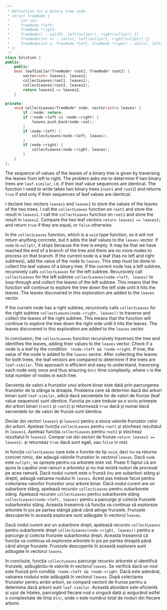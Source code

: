 ```cpp
/**
 * Definition for a binary tree node.
 * struct TreeNode {
 *     int val;
 *     TreeNode *left;
 *     TreeNode *right;
 *     TreeNode() : val(0), left(nullptr), right(nullptr) {}
 *     TreeNode(int x) : val(x), left(nullptr), right(nullptr) {}
 *     TreeNode(int x, TreeNode *left, TreeNode *right) : val(x), left(left), right(right) {}
 * };
 */
class Solution {
public:
    public:
    bool leafSimilar(TreeNode* root1, TreeNode* root2) {
        vector<int> leaves1, leaves2;
        collectLeaves(root1, leaves1);
        collectLeaves(root2, leaves2);
        return leaves1 == leaves2;
    }

private:
    void collectLeaves(TreeNode* node, vector<int>& leaves) {
        if (!node) return;
        if (!node->left && !node->right) {
            leaves.push_back(node->val);
        }
        if (node->left) {
            collectLeaves(node->left, leaves);
        }
        if (node->right) {
            collectLeaves(node->right, leaves);
        }
    }
};

```
The sequence of values of the leaves of a binary tree is given by traversing the leaves from left to right.
The problem asks me to determine if two binary trees are `leaf-similar`, i.e. if their leaf value sequences are identical.
The function I need to write takes two binary trees (`root1` and `root2`) and returns `true` if and only if their sequences of leaf values are identical.

I declare two vectors `leaves1` and `leaves2` to store the values of the leaves of the two trees.
I call the `collectLeaves` function on `root1` and store the result in `leaves1`.
I call the `collectLeaves` function on `root2` and store the result in `leaves2`.
Compare the two leaf vectors `return leaves1 == leaves2;` and return `true` if they are equal, or `false` otherwise.

In the `collectLeaves` function, which is a `void` type function, so it will not return anything concrete, but it adds the leaf values to the `leaves` vector.
If `node` is `nullptr`, it stops because the tree is empty. It may be that we have reached the end of a branch of the tree and there are no more nodes to process on that branch.
If the current node is a leaf (has no left and right subtrees), add the value of the node to `leaves`. This step must be done to collect the leaf values of a binary tree.
If the current node has a left subtree, recursively calls `collectLeaves` for the left subtree.
Recursively call `collectLeaves` for the left subtree `collectLeaves(node->left, leaves)` to loop through and collect the leaves of the left subtree.
This means that the function will continue to explore the tree down the left side until it hits the leaves.
The leaves discovered in this exploration are added to the `leaves` vector.

If the current node has a right subtree, recursively calls `collectLeaves` for the right subtree `collectLeaves(node->right, leaves))` to traverse and collect the leaves of the right subtree.
This means that the function will continue to explore the tree down the right side until it hits the leaves.
The leaves discovered in this exploration are added to the `leaves` vector.

In conclusion, the `collectLeaves` function recursively traverses the tree and identifies the leaves, adding their values to the `leaves` vector.
Check if a node is a leaf by the condition ` !node->left && !node->right`. If true, the value of the node is added to the `leaves` vector.
After collecting the leaves for both trees, the leaf vectors are compared to determine if the trees are `leaf-similar`.
This approach is efficient and easy to understand, traversing each node only once and thus ensuring `O(n)` time complexity, where `n` is the total number of nodes in each tree.



Secvența de valori a frunzelor unui arbore binar este dată prin parcurgerea frunzelor de la stânga la dreapta.
Problema cere să determin dacă doi arbori binari sunt `leaf-similar`, adică dacă secvențele lor de valori de frunze (leaf value sequence) sunt identice.
Functia pe care trebuie sa o scriu primește doi arbori binari (`root1` și `root2`) și returnează `true` dacă și numai dacă secvențele lor de valori de frunze sunt identice.

Declar doi vectori `leaves1` și `leaves2` pentru a stoca valorile frunzelor celor doi arbori.
Apeleaz funcția `collectLeaves` pentru `root1` și stocheaz rezultatul în `leaves1`.
Apeleaz funcția `collectLeaves` pentru `root2` și stocheaz rezultatul în `leaves2`.
Compar cei doi vectori de frunze `return leaves1 == leaves2;` și returneaz `true` dacă sunt egali, sau `false` in rest.

In funcția `collectLeaves` care este o functie de tip `void`, deci nu va returna concret nimic, dar adaugă valorile frunzelor în vectorul `leaves`.
Dacă `node` este `nullptr`, se oprește pentru ca arborele este vid. Poate fi faptul că am ajuns la capătul unei ramuri a arborelui și nu mai există noduri de procesat pe acea ramură.
Dacă nodul curent este o frunză (nu are subarbori stâng și drept), adaugă valoarea nodului în `leaves`.  Acest pas trebuie facut pentru colectarea valorilor frunzelor unui arbore binar.
Dacă nodul curent are un subarbore stâng, apelează recursiv `collectLeaves` pentru subarborele stâng.
Apelează recursiv `collectLeaves` pentru subarborele stâng `collectLeaves(node->left, leaves)` pentru a parcurge și colecta frunzele subarborelui stâng.
Aceasta înseamnă că funcția va continua să exploreze arborele în jos pe partea stângă până când atinge frunzele.
Frunzele descoperite în această explorare sunt adăugate în vectorul `leaves`.

Dacă nodul curent are un subarbore drept, apelează recursiv `collectLeaves` pentru subarborele drept `collectLeaves(node->right, leaves))` pentru a parcurge și colecta frunzele subarborelui drept.
Aceasta înseamnă că funcția va continua să exploreze arborele în jos pe partea dreaptă până când atinge frunzele.
Frunzele descoperite în această explorare sunt adăugate în vectorul `leaves`.

In concluzie, funcția `collectLeaves` parcurge recursiv arborele și identifică frunzele, adăugându-le valorile în vectorul `leaves`.
Se verifică dacă un nod este frunză prin condiția` !node->left && !node->right`. Dacă este adevărat, valoarea nodului este adăugată în vectorul `leaves`.
După colectarea frunzelor pentru ambii arbori, se compară vectorii de frunze pentru a determina dacă arborii sunt `leaf-similar`.
Această abordare este eficientă și ușor de înțeles, parcurgând fiecare nod o singură dată și asigurând astfel o complexitate de timp `O(n)`, unde `n` este numărul total de noduri din fiecare arbore.

